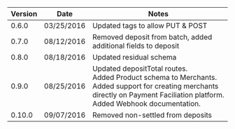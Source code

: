 Version  |Date          |Notes
---------|--------------|-------
0.6.0    |03/25/2016    |Updated tags to allow PUT & POST
0.7.0    |08/12/2016    |Removed deposit from batch, added additional fields to deposit
0.8.0    |08/18/2016    |Updated residual schema
0.9.0    |08/25/2016    |Updated depositTotal routes. <br/> Added Product schema to Merchants. <br/> Added support for creating merchants directly on Payment Faciliation platform. <br/> Added Webhook documentation.
0.10.0   |09/07/2016    |Removed non-settled from deposits
